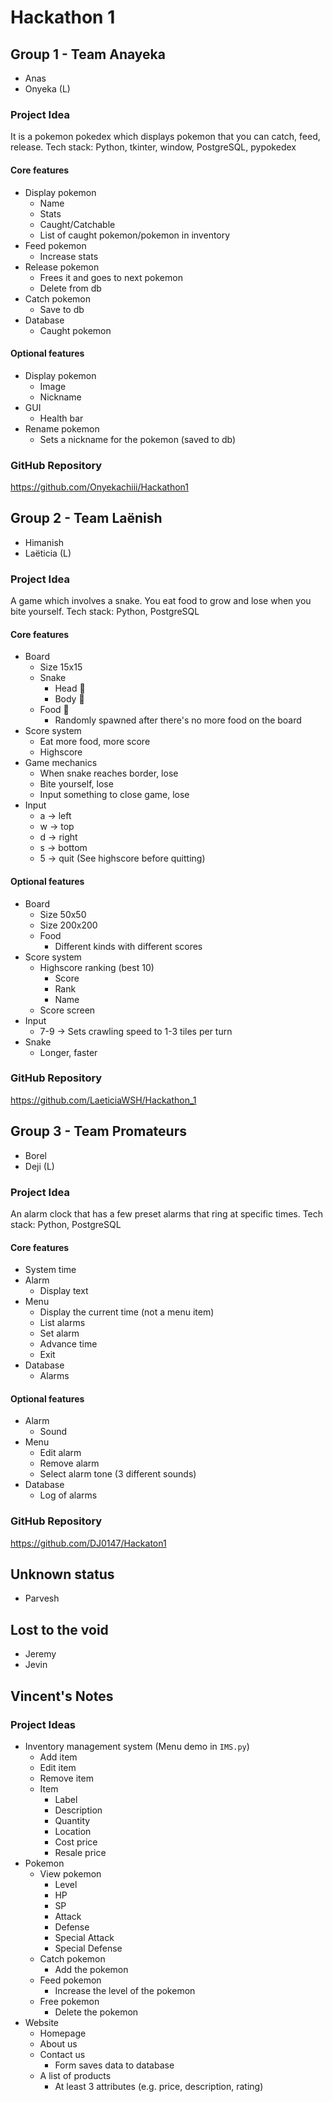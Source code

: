 # Hackathon 1

## Group 1 - Team Anayeka

- Anas
- Onyeka (L)

### Project Idea

It is a pokemon pokedex which displays pokemon that you can catch, feed, release.
Tech stack: Python, tkinter, window, PostgreSQL, pypokedex

#### Core features

- Display pokemon
  - Name
  - Stats
  - Caught/Catchable
  - List of caught pokemon/pokemon in inventory
- Feed pokemon
  - Increase stats
- Release pokemon
  - Frees it and goes to next pokemon
  - Delete from db
- Catch pokemon
  - Save to db
- Database
  - Caught pokemon

#### Optional features

- Display pokemon
  - Image
  - Nickname
- GUI
  - Health bar
- Rename pokemon
  - Sets a nickname for the pokemon (saved to db)

### GitHub Repository

https://github.com/Onyekachiii/Hackathon1

## Group 2 - Team Laënish

- Himanish
- Laëticia (L)

### Project Idea

A game which involves a snake. You eat food to grow and lose when you bite yourself.
Tech stack: Python, PostgreSQL

#### Core features

- Board
  - Size 15x15
  - Snake
    - Head 💩
    - Body 🐍
  - Food 🍫
    - Randomly spawned after there's no more food on the board
- Score system
  - Eat more food, more score
  - Highscore
- Game mechanics
  - When snake reaches border, lose
  - Bite yourself, lose
  - Input something to close game, lose
- Input
  - a -> left
  - w -> top
  - d -> right
  - s -> bottom
  - 5 -> quit (See highscore before quitting)

#### Optional features

- Board
  - Size 50x50
  - Size 200x200
  - Food
    - Different kinds with different scores
- Score system
  - Highscore ranking (best 10)
    - Score
    - Rank
    - Name
  - Score screen
- Input
  - 7-9 -> Sets crawling speed to 1-3 tiles per turn
- Snake
  - Longer, faster

### GitHub Repository

https://github.com/LaeticiaWSH/Hackathon_1

## Group 3 - Team Promateurs

- Borel
- Deji (L)

### Project Idea

An alarm clock that has a few preset alarms that ring at specific times.
Tech stack: Python, PostgreSQL

#### Core features

- System time
- Alarm
  - Display text
- Menu
  - Display the current time (not a menu item)
  - List alarms
  - Set alarm
  - Advance time
  - Exit
- Database
  - Alarms

#### Optional features

- Alarm
  - Sound
- Menu
  - Edit alarm
  - Remove alarm
  - Select alarm tone (3 different sounds)
- Database
  - Log of alarms

### GitHub Repository

https://github.com/DJ0147/Hackaton1

## Unknown status

- Parvesh

## Lost to the void

- Jeremy
- Jevin

## Vincent's Notes

### Project Ideas

- Inventory management system (Menu demo in `IMS.py`)
  - Add item
  - Edit item
  - Remove item
  - Item
    - Label
    - Description
    - Quantity
    - Location
    - Cost price
    - Resale price
- Pokemon
  - View pokemon
    - Level
    - HP
    - SP
    - Attack
    - Defense
    - Special Attack
    - Special Defense
  - Catch pokemon
    - Add the pokemon
  - Feed pokemon
    - Increase the level of the pokemon
  - Free pokemon
    - Delete the pokemon
- Website
  - Homepage
  - About us
  - Contact us
    - Form saves data to database
  - A list of products
    - At least 3 attributes (e.g. price, description, rating)
